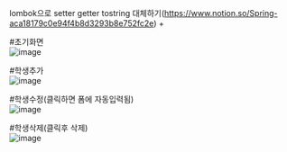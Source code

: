 lombok으로 setter getter tostring 대체하기(https://www.notion.so/Spring-aca18179c0e94f4b8d3293b8e752fc2e) + 

#초기화면  
![image](https://user-images.githubusercontent.com/49871871/198974601-23af666e-9fa6-4e95-baad-d2ed161f13e3.png)

#학생추가  
 ![image](https://user-images.githubusercontent.com/49871871/198975053-91e74e8a-e65d-4017-919b-5e06eb35e429.png)

#학생수정(클릭하면 폼에 자동입력됨)  
 ![image](https://user-images.githubusercontent.com/49871871/198975088-cc3b39d5-7f6b-452e-8530-c1a47957c7a6.png)

#학생삭제(클릭후 삭제)  
 ![image](https://user-images.githubusercontent.com/49871871/198975109-9506694a-6aed-4a73-82f2-62449af55170.png)

